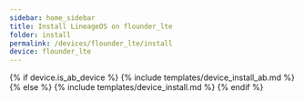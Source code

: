 ```yaml
---
sidebar: home_sidebar
title: Install LineageOS on flounder_lte
folder: install
permalink: /devices/flounder_lte/install
device: flounder_lte
---
```

{% if device.is_ab_device %}
{% include templates/device_install_ab.md %}
{% else %}
{% include templates/device_install.md %}
{% endif %}
